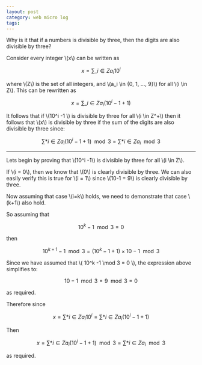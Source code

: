```yaml
---
layout: post
category: web micro log
tags:
---
```


Why is it that if a numbers is divisible by three, then the digits are also divisible by three?

Consider every integer \\(x\\) can be written as

$$ x = \sum\_{i \in Z} a_i 10^i $$

where \\(Z\\) is the set of all integers, and \\(a_i \in {0, 1, ..., 9}\\) for all \\(i \in Z\\). This can be rewritten as

$$ x = \sum\_{i \in Z} a_i (10^i-1+1) $$

It follows that if \\(10^i -1 \\) is divisible by three for all \\(i \in Z^+\\) then it follows that \\(x\\) is divisible by three if the sum of the digits are also divisible by three since:

$$ \sum*{i \in Z} a_i (10^i-1+1) \mod 3 = \sum*{i \in Z} a_i \mod 3 $$

---

Lets begin by proving that \\(10^i -1\\) is divisible by three for all \\(i \in Z\\).

If \\(i = 0\\), then we know that \\(0\\) is clearly divisible by three. We can also easily verify this is true for \\(i = 1\\) since \\(10-1 = 9\\) is clearly divisible by three.

Now assuming that case \\(i=k\\) holds, we need to demonstrate that case \\(k+1\\) also hold.

So assuming that

$$ 10^k -1 \mod 3 = 0 $$

then

$$ 10^{k+1} - 1 \mod 3 = (10^{k} - 1 + 1) \times 10 - 1 \mod 3 $$

Since we have assumed that \\( 10^k -1 \mod 3 = 0 \\), the expression above simplifies to:

$$ 10-1 \mod 3 = 9 \mod 3 = 0 $$

as required.

Therefore since

$$ x = \sum*{i \in Z} a_i 10^i = \sum*{i \in Z} a_i (10^i-1+1) $$

Then

$$ x = \sum*{i \in Z} a_i (10^i-1+1) \mod 3 = \sum*{i \in Z} a_i \mod 3 $$

as required.
